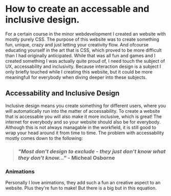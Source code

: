 # How to create an accessable and inclusive design.
For a certain course in the minor webdevelopment I created an website with mostly purely CSS. The purpose of this website was to create something fun, unique, crazy and just letting your creativity flow. And ofcourse educating yourself in the art that is CSS, which proved to be more difficult than I had originally anticipated. While that was all fun and games and I created something I was actually quite proud of, I need touch the subject of UX, accessability and inclusivity. Because interaction design is a subject I only briefly touched while I creating this website, but it could be more meaningfull for everybody when diving deeper into these subjects.

## Accessability and Inclusive Design 
Inclusive design means you create something for different users, where you will automatically run into the matter of accessability. To create a website that is accessable you will also make it more inclusive, which is great! The internet for everybody and so your website should also be for everybody. Although this is not always managable in the workfield, it is still good to wrap your head around it from time to time. The problem with accessability mostly comes down to the following:

> ### _"Most don't design to exclude - they just don't know what they don't know..."_ - **Micheal Osborne**

### Animations
Personally I love animations, they add such a fun an creative aspect to an website. Plus they're fun to make! But there is a big but in this equation. 